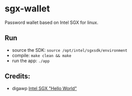 # sgx-wallet
Password wallet based on Intel SGX for linux.

## Run
  - source the SDK:  `source /opt/intel/sgxsdk/environment`
  - compile: `make clean && make`
  - run the app: `./app`

## Credits:
  - digawp [Intel SGX "Hello World"](https://github.com/digawp/hello-enclave)